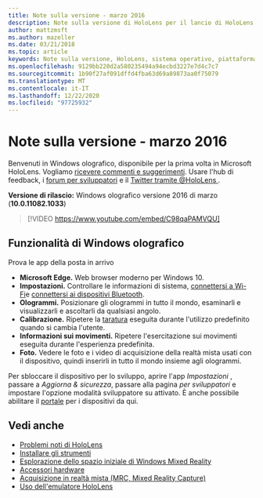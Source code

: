 ```yaml
---
title: Note sulla versione - marzo 2016
description: Note sulla versione di HoloLens per il lancio di HoloLens e Windows olografico.
author: mattzmsft
ms.author: mazeller
ms.date: 03/21/2018
ms.topic: article
keywords: Note sulla versione, HoloLens, sistema operativo, piattaforma, funzionalità, compilazione, avvio
ms.openlocfilehash: 9129bb220d2a580235494a94ecbd3227e7d4c7c7
ms.sourcegitcommit: 1b90f27af091dffd4fba63d69a89873aa0f75079
ms.translationtype: MT
ms.contentlocale: it-IT
ms.lasthandoff: 12/22/2020
ms.locfileid: "97725932"
---
```

# <a name="release-notes---march-2016"></a>Note sulla versione - marzo 2016

Benvenuti in Windows olografico, disponibile per la prima volta in Microsoft HoloLens. Vogliamo [ricevere commenti e suggerimenti](https://docs.microsoft.com/windows/mixed-reality/give-us-feedback). Usare l'hub di feedback, i [forum per sviluppatori](https://forums.hololens.com) e il [Twitter tramite @HoloLens ](https://twitter.com/hololens).

**Versione di rilascio:** Windows olografico versione 2016 di marzo (**10.0.11082.1033**)

>[!VIDEO https://www.youtube.com/embed/C98qaPAMVQU]

## <a name="whats-in-windows-holographic"></a>Funzionalità di Windows olografico

Prova le app della posta in arrivo
* **Microsoft Edge.** Web browser moderno per Windows 10.
* **Impostazioni.** Controllare le informazioni di sistema, [connettersi a Wi-Fi](https://docs.microsoft.com/windows/mixed-reality/connecting-to-wi-fi-on-hololens)e [connettersi ai dispositivi Bluetooth](https://docs.microsoft.com/windows/mixed-reality/discover/hardware-accessories).
* **Ologrammi.** Posizionare gli ologrammi in tutto il mondo, esaminarli e visualizzarli e ascoltarli da qualsiasi angolo.
* **Calibrazione.** Ripetere la [taratura](https://docs.microsoft.com/windows/mixed-reality/calibration) eseguita durante l'utilizzo predefinito quando si cambia l'utente.
* **Informazioni sui movimenti.** Ripetere l'esercitazione sui movimenti eseguita durante l'esperienza predefinita.
* **Foto.** Vedere le foto e i video di acquisizione della realtà mista usati con il dispositivo, quindi inserirli in tutto il mondo insieme agli ologrammi.

Per sbloccare il dispositivo per lo sviluppo, aprire l'app *Impostazioni* , passare a *Aggiorna & sicurezza*, passare alla pagina *per sviluppatori* e impostare l'opzione modalità sviluppatore su attivato. È anche possibile abilitare il [portale](https://docs.microsoft.com/windows/mixed-reality/develop/platform-capabilities-and-apis/using-the-windows-device-portal) per i dispositivi da qui.

## <a name="see-also"></a>Vedi anche
* [Problemi noti di HoloLens](https://docs.microsoft.com/windows/mixed-reality/hololens-known-issues)
* [Installare gli strumenti](https://docs.microsoft.com/windows/mixed-reality/develop/install-the-tools)
* [Esplorazione dello spazio iniziale di Windows Mixed Reality](https://docs.microsoft.com/windows/mixed-reality/discover/navigating-the-windows-mixed-reality-home)
* [Accessori hardware](https://docs.microsoft.com/windows/mixed-reality/discover/hardware-accessories)
* [Acquisizione in realtà mista (MRC, Mixed Reality Capture)](https://docs.microsoft.com/windows/mixed-reality/mixed-reality-capture)
* [Uso dell'emulatore HoloLens](https://docs.microsoft.com/windows/mixed-reality/develop/platform-capabilities-and-apis/using-the-hololens-emulator)
